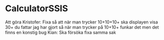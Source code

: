 # CalculatorSSIS
Att göra
Kristofer: Fixa så att när man trycker 10+10+10+ ska displayen visa 30+ du fattar jag har gjort så när man trycker på 10+10+ funkar det
men det finns en konstig bug
Kian: Ska försöka fixa samma sak
